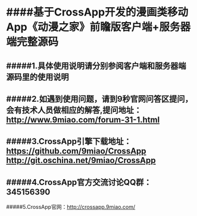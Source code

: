 ####基于CrossApp开发的漫画类移动App《动漫之家》前瞻版客户端+服务器端完整源码
====
#####1.具体使用说明请分别参阅客户端和服务器端源码里的使用说明
----
#####2.如遇到使用问题，请到9秒官网问答区提问，会有技术人员做相应的解答,提问地址：http://www.9miao.com/forum-31-1.html
----
#####3.CrossApp引擎下载地址：https://github.com/9miao/CrossApp     http://git.oschina.net/9miao/CrossApp
----
#####4.CrossApp官方交流讨论QQ群：345156390
----
#####5.CrossApp官网：http://crossapp.9miao.com/

